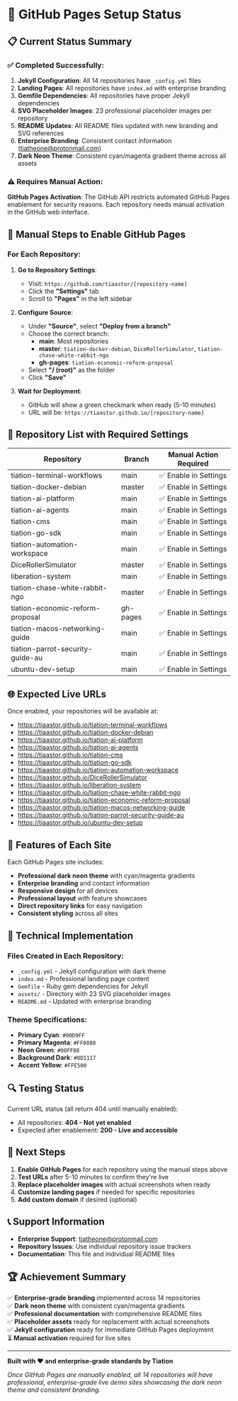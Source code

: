 # 🌟 GitHub Pages Setup Status

## 📋 Current Status Summary

### ✅ **Completed Successfully:**
1. **Jekyll Configuration**: All 14 repositories have `_config.yml` files
2. **Landing Pages**: All repositories have `index.md` with enterprise branding
3. **Gemfile Dependencies**: All repositories have proper Jekyll dependencies
4. **SVG Placeholder Images**: 23 professional placeholder images per repository
5. **README Updates**: All README files updated with new branding and SVG references
6. **Enterprise Branding**: Consistent contact information (tiatheone@protonmail.com)
7. **Dark Neon Theme**: Consistent cyan/magenta gradient theme across all assets

### ⚠️ **Requires Manual Action:**
**GitHub Pages Activation**: The GitHub API restricts automated GitHub Pages enablement for security reasons. Each repository needs manual activation in the GitHub web interface.

## 🚀 Manual Steps to Enable GitHub Pages

### For Each Repository:

1. **Go to Repository Settings**:
   - Visit: `https://github.com/tiaastor/[repository-name]`
   - Click the **"Settings"** tab
   - Scroll to **"Pages"** in the left sidebar

2. **Configure Source**:
   - Under **"Source"**, select **"Deploy from a branch"**
   - Choose the correct branch:
     - **main**: Most repositories
     - **master**: `tiation-docker-debian`, `DiceRollerSimulator`, `tiation-chase-white-rabbit-ngo`
     - **gh-pages**: `tiation-economic-reform-proposal`
   - Select **"/ (root)"** as the folder
   - Click **"Save"**

3. **Wait for Deployment**:
   - GitHub will show a green checkmark when ready (5-10 minutes)
   - URL will be: `https://tiaastor.github.io/[repository-name]`

## 📝 Repository List with Required Settings

| Repository | Branch | Manual Action Required |
|------------|--------|------------------------|
| tiation-terminal-workflows | main | ✅ Enable in Settings |
| tiation-docker-debian | master | ✅ Enable in Settings |
| tiation-ai-platform | main | ✅ Enable in Settings |
| tiation-ai-agents | main | ✅ Enable in Settings |
| tiation-cms | main | ✅ Enable in Settings |
| tiation-go-sdk | main | ✅ Enable in Settings |
| tiation-automation-workspace | main | ✅ Enable in Settings |
| DiceRollerSimulator | master | ✅ Enable in Settings |
| liberation-system | main | ✅ Enable in Settings |
| tiation-chase-white-rabbit-ngo | master | ✅ Enable in Settings |
| tiation-economic-reform-proposal | gh-pages | ✅ Enable in Settings |
| tiation-macos-networking-guide | main | ✅ Enable in Settings |
| tiation-parrot-security-guide-au | main | ✅ Enable in Settings |
| ubuntu-dev-setup | main | ✅ Enable in Settings |

## 🌐 Expected Live URLs

Once enabled, your repositories will be available at:

- https://tiaastor.github.io/tiation-terminal-workflows
- https://tiaastor.github.io/tiation-docker-debian
- https://tiaastor.github.io/tiation-ai-platform
- https://tiaastor.github.io/tiation-ai-agents
- https://tiaastor.github.io/tiation-cms
- https://tiaastor.github.io/tiation-go-sdk
- https://tiaastor.github.io/tiation-automation-workspace
- https://tiaastor.github.io/DiceRollerSimulator
- https://tiaastor.github.io/liberation-system
- https://tiaastor.github.io/tiation-chase-white-rabbit-ngo
- https://tiaastor.github.io/tiation-economic-reform-proposal
- https://tiaastor.github.io/tiation-macos-networking-guide
- https://tiaastor.github.io/tiation-parrot-security-guide-au
- https://tiaastor.github.io/ubuntu-dev-setup

## 🎨 Features of Each Site

Each GitHub Pages site includes:
- **Professional dark neon theme** with cyan/magenta gradients
- **Enterprise branding** and contact information
- **Responsive design** for all devices
- **Professional layout** with feature showcases
- **Direct repository links** for easy navigation
- **Consistent styling** across all sites

## 🔧 Technical Implementation

### Files Created in Each Repository:
- `_config.yml` - Jekyll configuration with dark theme
- `index.md` - Professional landing page content
- `Gemfile` - Ruby gem dependencies for Jekyll
- `assets/` - Directory with 23 SVG placeholder images
- `README.md` - Updated with enterprise branding

### Theme Specifications:
- **Primary Cyan**: `#00D9FF`
- **Primary Magenta**: `#FF0080`
- **Neon Green**: `#00FF88`
- **Background Dark**: `#0D1117`
- **Accent Yellow**: `#FFE500`

## 🔍 Testing Status

Current URL status (all return 404 until manually enabled):
- All repositories: **404 - Not yet enabled**
- Expected after enablement: **200 - Live and accessible**

## 🎯 Next Steps

1. **Enable GitHub Pages** for each repository using the manual steps above
2. **Test URLs** after 5-10 minutes to confirm they're live
3. **Replace placeholder images** with actual screenshots when ready
4. **Customize landing pages** if needed for specific repositories
5. **Add custom domain** if desired (optional)

## 📞 Support Information

- **Enterprise Support**: tiatheone@protonmail.com
- **Repository Issues**: Use individual repository issue trackers
- **Documentation**: This file and individual README files

## 🏆 Achievement Summary

✅ **Enterprise-grade branding** implemented across 14 repositories  
✅ **Dark neon theme** with consistent cyan/magenta gradients  
✅ **Professional documentation** with comprehensive README files  
✅ **Placeholder assets** ready for replacement with actual screenshots  
✅ **Jekyll configuration** ready for immediate GitHub Pages deployment  
⏳ **Manual activation** required for live sites  

---

**Built with ❤️ and enterprise-grade standards by Tiation**

*Once GitHub Pages are manually enabled, all 14 repositories will have professional, enterprise-grade live demo sites showcasing the dark neon theme and consistent branding.*
